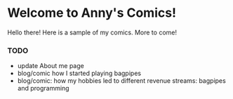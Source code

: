# Welcome to Anny's Comics!

Hello there! Here is a sample of my comics. More to come!

### TODO
- update About me page
- blog/comic how I started playing bagpipes
- blog/comic: how my hobbies led to different revenue streams: bagpipes and programming